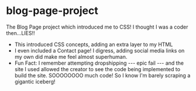# blog-page-project
The Blog Page project which introduced me to CSS! I thought I was a coder then...LIES!!
- This introduced CSS concepts, adding an extra layer to my HTML
- I even included a Contact page! I digress, adding social media links on my own did make me feel almost superhuman.
- Fun Fact: I remember attempting dropshipping --- epic fail --- and the site I used allowed the creator to see the code being implemented to build the site. SOOOOOOOO much code! So I know I'm barely scraping a gigantic iceberg!
